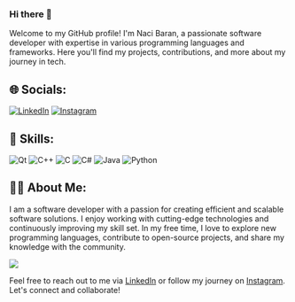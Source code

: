 ### Hi there 👋

Welcome to my GitHub profile! I'm Naci Baran, a passionate software developer with expertise in various programming languages and frameworks. Here you'll find my projects, contributions, and more about my journey in tech.

## 🌐 Socials:
[![LinkedIn](https://img.shields.io/badge/LinkedIn-%230077B5.svg?logo=linkedin&logoColor=white)](https://tr.linkedin.com/in/naci-baran-7177181a9)
[![Instagram](https://img.shields.io/badge/Instagram-%23E4405F.svg?logo=Instagram&logoColor=white)](https://instagram.com/naci.baran)

## 💼 Skills:
![Qt](https://img.shields.io/badge/Qt-41CD52?style=for-the-badge&logo=qt&logoColor=white)
![C++](https://img.shields.io/badge/c++-%2300599C.svg?style=for-the-badge&logo=c%2B%2B&logoColor=white)
![C](https://img.shields.io/badge/c-%2300599C.svg?style=for-the-badge&logo=c&logoColor=white)
![C#](https://img.shields.io/badge/c%23-%23239120.svg?style=for-the-badge&logo=c-sharp&logoColor=white)
![Java](https://img.shields.io/badge/java-%23ED8B00.svg?style=for-the-badge&logo=java&logoColor=white)
![Python](https://img.shields.io/badge/python-3670A0?style=for-the-badge&logo=python&logoColor=ffdd54)


## 👨‍💻 About Me:
I am a software developer with a passion for creating efficient and scalable software solutions. I enjoy working with cutting-edge technologies and continuously improving my skill set. In my free time, I love to explore new programming languages, contribute to open-source projects, and share my knowledge with the community.

[![](https://visitcount.itsvg.in/api?id=nacibaran&icon=0&color=0)](https://visitcount.itsvg.in)

<!-- Proudly created with GPRM ( https://gprm.itsvg.in ) -->

Feel free to reach out to me via [LinkedIn](https://tr.linkedin.com/in/naci-baran-7177181a9) or follow my journey on [Instagram](https://instagram.com/naci.baran). Let's connect and collaborate!
